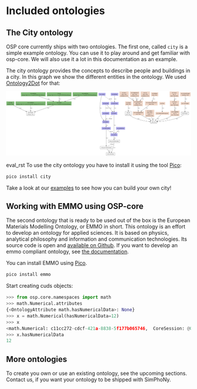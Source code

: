 # Included ontologies

## The City ontology

OSP core currently ships with two ontologies.
The first one, called `city` is a simple example ontology.
You can use it to play around and get familiar with osp-core.
We will also use it a lot in this documentation as an example.

The city ontology provides the concepts to describe people and
buildings in a city. In this graph we show the different entities in the
ontology. We used [Ontology2Dot](utils.md#ontology2dot) for that:

![ontology2dot sample image](./_static/img/ontology2dot.png)

eval_rst
To use the city ontology you have to install it using the tool [Pico](utils.md#pico-installs-cuds-ontologies):

```sh
pico install city
```

Take a look at our [examples](jupyter/cuds-api.md) to see how you can build your own city!

## Working with EMMO using OSP-core

The second ontology that is ready to be used out of the box is the European
Materials Modelling Ontology, or EMMO in short. This ontology is an effort
to develop an ontology for applied sciences. It is based on physics,
analytical philosophy and information and communication technologies.
Its source code is open and [available on Github](https://github.com/emmo-repo/EMMO).
If you want to develop an emmo compliant ontology, see [the documentation](https://ontology.pages.fraunhofer.de/documentation/latest/).

You can install EMMO using [Pico](utils.md#pico-installs-cuds-ontologies).

```sh
pico install emmo
```

Start creating cuds objects:

```py
>>> from osp.core.namespaces import math
>>> math.Numerical.attributes
{<OntologyAttribute math.hasNumericalData>: None}
>>> x = math.Numerical(hasNumericalData=12)
>>> x
<math.Numerical: c11cc272-cdcf-421a-8838-5f177b065746,  CoreSession: @0x7f1987173190>
>>> x.hasNumericalData
12
```

## More ontologies

To create you own or use an existing ontology, see the upcoming sections.
Contact us, if you want your ontology to be shipped with SimPhoNy.
